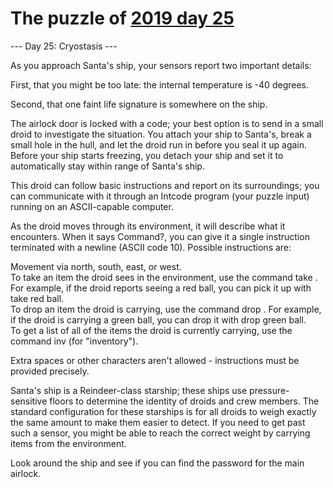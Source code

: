 # The puzzle of [2019 day 25](https://adventofcode.com/2019/day/25)

--- Day 25: Cryostasis ---

As you approach Santa's ship, your sensors report two important details:

First, that you might be too late: the internal temperature is -40 degrees.

Second, that one faint life signature is somewhere on the ship.

The airlock door is locked with a code; your best option is to send in a small droid to investigate the situation.  You attach your ship to Santa's, break a small hole in the hull, and let the droid run in before you seal it up again. Before your ship starts freezing, you detach your ship and set it to automatically stay within range of Santa's ship.

This droid can follow basic instructions and report on its surroundings; you can communicate with it through an Intcode program (your puzzle input) running on an ASCII-capable computer.

As the droid moves through its environment, it will describe what it encounters.  When it says Command?, you can give it a single instruction terminated with a newline (ASCII code 10). Possible instructions are:

Movement via north, south, east, or west.\
To take an item the droid sees in the environment, use the command take <name of item>. For example, if the droid reports seeing a red ball, you can pick it up with take red ball.\
To drop an item the droid is carrying, use the command drop <name of item>. For example, if the droid is carrying a green ball, you can drop it with drop green ball.\
To get a list of all of the items the droid is currently carrying, use the command inv (for "inventory").

Extra spaces or other characters aren't allowed - instructions must be provided precisely.

Santa's ship is a Reindeer-class starship; these ships use pressure-sensitive floors to determine the identity of droids and crew members.  The standard configuration for these starships is for all droids to weigh exactly the same amount to make them easier to detect.  If you need to get past such a sensor, you might be able to reach the correct weight by carrying items from the environment.

Look around the ship and see if you can find the password for the main airlock.